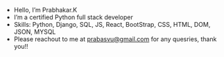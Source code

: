 - Hello, I’m Prabhakar.K
- I’m a certified Python full stack developer
- Skills: Python, Django, SQL, JS, React, BootStrap, CSS, HTML, DOM, JSON, MYSQL
- Please reachout to me at prabasvu@gmail.com for any quesries, thank you!!
